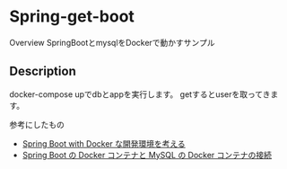 Spring-get-boot
====

Overview
SpringBootとmysqlをDockerで動かすサンプル


## Description

docker-compose upでdbとappを実行します。
getするとuserを取ってきます。

参考にしたもの
- [Spring Boot with Docker な開発環境を考える](https://blog.tiqwab.com/2017/03/21/docker-java.html)
- [Spring Boot の Docker コンテナと MySQL の Docker コンテナの接続
](https://hirooka.pro/?p=8895)


